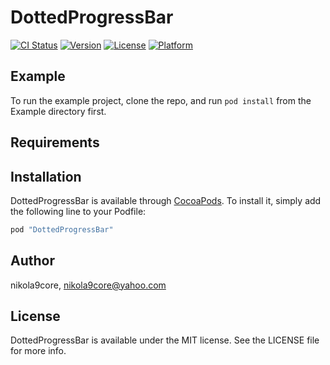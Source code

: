 # DottedProgressBar

[![CI Status](http://img.shields.io/travis/nikola9core/DottedProgressBar.svg?style=flat)](https://travis-ci.org/nikola9core/DottedProgressBar)
[![Version](https://img.shields.io/cocoapods/v/DottedProgressBar.svg?style=flat)](http://cocoapods.org/pods/DottedProgressBar)
[![License](https://img.shields.io/cocoapods/l/DottedProgressBar.svg?style=flat)](http://cocoapods.org/pods/DottedProgressBar)
[![Platform](https://img.shields.io/cocoapods/p/DottedProgressBar.svg?style=flat)](http://cocoapods.org/pods/DottedProgressBar)

## Example

To run the example project, clone the repo, and run `pod install` from the Example directory first.

## Requirements

## Installation

DottedProgressBar is available through [CocoaPods](http://cocoapods.org). To install
it, simply add the following line to your Podfile:

```ruby
pod "DottedProgressBar"
```

## Author

nikola9core, nikola9core@yahoo.com

## License

DottedProgressBar is available under the MIT license. See the LICENSE file for more info.
